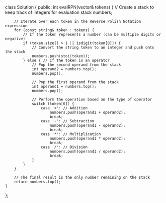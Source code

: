 class Solution {
public:
    int evalRPN(vector<string>& tokens) {
         // Create a stack to keep track of integers for evaluation
        stack<int> numbers;

        // Iterate over each token in the Reverse Polish Notation expression
        for (const string& token : tokens) {
            // If the token represents a number (can be multiple digits or negative)
            if (token.size() > 1 || isdigit(token[0])) {
                // Convert the string token to an integer and push onto the stack
                numbers.push(stoi(token));
            } else { // If the token is an operator
                // Pop the second operand from the stack
                int operand2 = numbers.top();
                numbers.pop();

                // Pop the first operand from the stack
                int operand1 = numbers.top();
                numbers.pop();

                // Perform the operation based on the type of operator
                switch (token[0]) {
                    case '+': // Addition
                        numbers.push(operand1 + operand2);
                        break;
                    case '-': // Subtraction
                        numbers.push(operand1 - operand2);
                        break;
                    case '*': // Multiplication
                        numbers.push(operand1 * operand2);
                        break;
                    case '/': // Division
                        numbers.push(operand1 / operand2);
                        break;
                }                
            }
        }

        // The final result is the only number remaining on the stack
        return numbers.top();
    }
};
